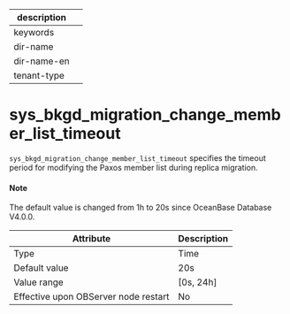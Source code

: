 |description||
|---|---|
|keywords||
|dir-name||
|dir-name-en||
|tenant-type||

# sys_bkgd_migration_change_member_list_timeout

`sys_bkgd_migration_change_member_list_timeout` specifies the timeout period for modifying the Paxos member list during replica migration.

<main id="notice" type='explain'>
  <h4>Note</h4>
  <p>The default value is changed from 1h to 20s since OceanBase Database V4.0.0. </p>
</main>


| **Attribute** | **Description** |
|------------------|--------------|
| Type | Time |
| Default value | 20s |
| Value range | \[0s, 24h\] |
| Effective upon OBServer node restart | No |

